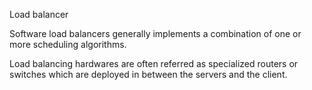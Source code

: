 Load balancer

Software load balancers generally implements a combination of one or more scheduling algorithms.

Load balancing hardwares are often referred as specialized routers or switches which are deployed in between the servers and the client.
